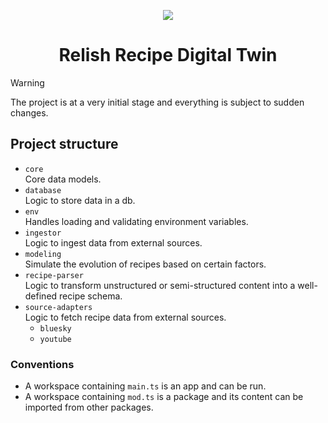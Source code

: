 <div align="center">

![](https://f003.backblazeb2.com/file/dN2jPN/relish-cover.jpg)

# Relish Recipe Digital Twin

</div>

> [!WARNING]
> The project is at a very initial stage and everything is subject to sudden changes.

## Project structure

- `core`\
  Core data models.
- `database`\
  Logic to store data in a db.
- `env`\
  Handles loading and validating environment variables.
- `ingestor`\
  Logic to ingest data from external sources.
- `modeling`\
  Simulate the evolution of recipes based on certain factors.
- `recipe-parser`\
  Logic to transform unstructured or semi-structured content into a well-defined recipe schema.
- `source-adapters`\
  Logic to fetch recipe data from external sources.
  - `bluesky`
  - `youtube`

### Conventions

- A workspace containing `main.ts` is an app and can be run.
- A workspace containing `mod.ts` is a package and its content can be imported from other packages.
